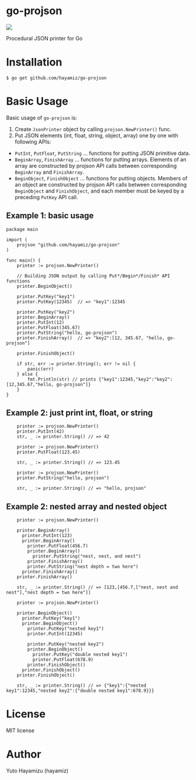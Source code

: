 # go-projson

[<img src="https://travis-ci.org/hayamiz/go-projson.svg?branch=master" />](https://travis-ci.org/hayamiz/go-projson)

Procedural JSON printer for Go

# Installation

```
$ go get github.com/hayamiz/go-projson
```

# Basic Usage

Basic usage of `go-projson` is:

1. Create `JsonPrinter` object by calling `projson.NewPrinter()` func.
2. Put JSON elements (int, float, string, object, array) one by one with following APIs:
  - `PutInt`, `PutFloat`, `PutString` ... functions for putting JSON primitive data.
  - `BeginArray`, `FinishArray` ... functions for putting arrays. Elements of an array are constructed by projson API calls between corresponding `BeginArray` and `FinishArray`.
  - `BeginObject`, `FinishObject` ... functions for putting objects. Members of an object are constructed by projson API calls between corresponding `BeginObject` and `FinishObject`, and each member must be keyed by a preceding `PutKey` API call.

## Example 1: basic usage

```
package main

import (
    projson "github.com/hayamiz/go-projson"
)

func main() {
    printer := projson.NewPrinter()

    // Building JSON output by calling Put*/Begin*/Finish* API functions
    printer.BeginObject()

    printer.PutKey("key1")
    printer.PutKey(12345)  // => "key1":12345

    printer.PutKey("key2")
    printer.BeginArray()
    printer.PutInt(12)
    printer.PutFloat(345.67)
    printer.PutString("hello, go-projson")
    printer.FinishArray()  // => "key2":[12, 345.67, "hello, go-projson"]

    printer.FinishObject()

    if str, err := printer.String(); err != nil {
        panic(err)
    } else {
        fmt.Println(str) // prints {"key1":12345,"key2":"key2":[12,345.67,"hello, go-projson"]}
    }
}
```

## Example 2: just print int, float, or string

```
    printer := projson.NewPrinter()
    printer.PutInt(42)
    str, _ := printer.String() // => 42
```

```
    printer := projson.NewPrinter()
    printer.PutFloat(123.45)

    str, _ := printer.String() // => 123.45
```

```
    printer := projson.NewPrinter()
    printer.PutString("hello, projson")

    str, _ := printer.String() // => "hello, projson"
```

## Example 2: nested array and nested object

```
    printer := projson.NewPrinter()

    printer.BeginArray()
      printer.PutInt(123)
      printer.BeginArray()
        printer.PutFloat(456.7)
        printer.BeginArray()
          printer.PutString("nest, nest, and nest")
        printer.FinishArray()
        printer.PutString("nest depth = two here")
      printer.FinishArray()
    printer.FinishArray()

    str, _ := printer.String() // => [123,[456.7,["nest, nest and nest"],"nest depth = two here"]]
```

```
    printer := projson.NewPrinter()

    printer.BeginObject()
      printer.PutKey("key1")
      printer.BeginObject()
        printer.PutKey("nested key1")
        printer.PutInt(12345)

        printer.PutKey("nested key2")
        printer.BeginObject()
          printer.PutKey("double nested key1")
          printer.PutFloat(678.9)
        printer.FinishObject()
      printer.FinishObject()
    printer.FinishObject()

    str, _ := printer.String() // => {"key1":{"nested key1":12345,"nested key2":{"double nested key1":678.9}}}
```


# License

MIT license

# Author

Yuto Hayamizu (hayamiz)
